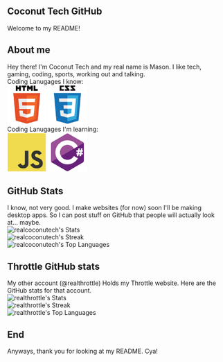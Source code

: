 ## Coconut Tech GitHub
Welcome to my README!
## About me
Hey there! I'm Coconut Tech and my real name is Mason. 
I like tech, gaming, coding, sports, working out and talking. 
<br>
Coding Lanugages I know: 
<br>
<img src="https://raw.githubusercontent.com/devicons/devicon/master/icons/html5/html5-original-wordmark.svg" height="90" width="auto">
<img src="https://raw.githubusercontent.com/devicons/devicon/master/icons/css3/css3-original-wordmark.svg" height="90" width="auto">
<br>
Coding Lanugages I'm learning:
<br>
<img src="https://raw.githubusercontent.com/devicons/devicon/master/icons/javascript/javascript-original.svg" height="90" width="auto">
<img src="https://raw.githubusercontent.com/devicons/devicon/master/icons/csharp/csharp-original.svg" height="90" width="auto">
## GitHub Stats
I know, not very good. I make websites (for now) soon I'll be making desktop apps. So I can post stuff on GitHub that people will actually look at... maybe.
<br>
![realcoconutech's Stats](https://github-readme-stats.vercel.app/api?username=realcoconutech&theme=vue-dark&show_icons=true&hide_border=false&count_private=true)
<br>
![realcoconutech's Streak](https://github-readme-streak-stats.herokuapp.com/?user=realcoconutech&theme=vue-dark&hide_border=false)
<br>
![realcoconutech's Top Languages](https://github-readme-stats.vercel.app/api/top-langs/?username=realcoconutech&theme=vue-dark&show_icons=true&hide_border=false&layout=compact)
<br>
## Throttle GitHub stats
My other account (@realthrottle) Holds my Throttle website. Here are the GitHub stats for that account.
<br>
![realthrottle's Stats](https://github-readme-stats.vercel.app/api?username=realthrottle&theme=vue-dark&show_icons=true&hide_border=false&count_private=true)
<br>
![realthrottle's Streak](https://github-readme-streak-stats.herokuapp.com/?user=realthrottle&theme=vue-dark&hide_border=false)
<br>
![realthrottle's Top Languages](https://github-readme-stats.vercel.app/api/top-langs/?username=realthrottle&theme=vue-dark&show_icons=true&hide_border=false&layout=compact)
<br>
## End
Anyways, thank you for looking at my README. Cya!
